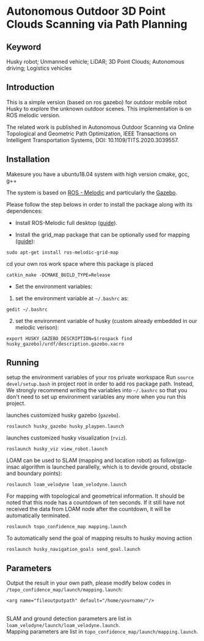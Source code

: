 # Autonomous Outdoor 3D Point Clouds Scanning via Path Planning
## Keyword
Husky robot; Unmanned vehicle; LiDAR; 3D Point Clouds; Autonomous driving; Logistics vehicles

## Introduction
This is a simple version (based on ros gazebo) for outdoor mobile robot Husky to explore the unknown outdoor scenes. This implementation is on ROS melodic version. 

The related work is published in Autonomous Outdoor Scanning via Online Topological and Geometric Path Optimization, IEEE Transactions on Intelligent Transportation Systems, DOI: 10.1109/TITS.2020.3039557. 

## Installation
Makesure you have a ubuntu18.04 system with high version cmake, gcc, g++

The system is based on [ROS - Melodic](http://www.ros.org/) and particularly the [Gazebo](gazebosim.org). 
 
Please follow the step belows in order to install the package along with its dependences:

- Install ROS-Melodic full desktop ([guide](https://wiki.ros.org/melodic/Installation/Ubuntu)).

- Install the grid_map package that can be optionally used for mapping ([guide](https://github.com/ANYbotics/grid_map )):
```
sudo apt-get install ros-melodic-grid-map
```
cd your own ros work space where this package is placed

```
catkin_make -DCMAKE_BUILD_TYPE=Release
```
- Set the environment variables:
1. set the environment variable at `~/.bashrc` as:
```
gedit ~/.bashrc 
```
2. set the environment variable of husky (custom already embedded in our melodic verison):
```
export HUSKY_GAZEBO_DESCRIPTION=$(rospack find husky_gazebo)/urdf/description.gazebo.xacro
```

## Running
setup the environment variables of your ros private workspace
Run `source devel/setup.bash` in project root in order to add ros package path.
Instead, We strongly recommend writing the variables into `~/.bashrc` so that you don't need to set up environment variables any more when you run this project.

launches customized husky gazebo (`gazebo`).
```
roslaunch husky_gazebo husky_playpen.launch
```

launches customized husky visualization (`rviz`).
```
roslaunch husky_viz view_robot.launch
```

LOAM can be used to SLAM (mapping and location robot) as follow(gp-insac algorithm is launched parallelly, which is to devide ground, obstacle and boundary points):
```
roslaunch loam_velodyne loam_velodyne.launch
```

For mapping with topological and geometrical information. It should be noted that this node has a countdown of ten seconds. If it still have not received the data from LOAM node after the countdown, it will be automatically terminated. 
```
roslaunch topo_confidence_map mapping.launch
```

To automatically send the goal of mapping results to husky moving action 
```
roslaunch husky_navigation_goals send_goal.launch 
```


## Parameters
Output the result in your own path, please modify below codes in `/topo_confidence_map/launch/mapping.launch`:
```
<arg name="fileoutputpath" default="/home/yourname/"/>
```
<br>SLAM and ground detection parameters are list in `loam_velodyne/launch/loam_velodyne.launch`.
<br>Mapping parameters are list in `topo_confidence_map/launch/mapping.launch`.


